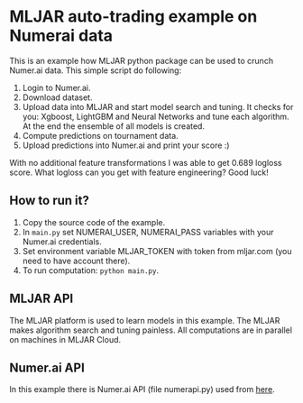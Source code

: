 # MLJAR auto-trading example on Numerai data

This is an example how MLJAR python package can be used to crunch Numer.ai data. This simple script do following:

 1. Login to Numer.ai.
 2. Download dataset.
 3. Upload data into MLJAR and start model search and tuning. It checks for you: Xgboost, LightGBM and Neural Networks and tune each algorithm. At the end the ensemble of all models is created.
 4. Compute predictions on tournament data.
 5. Upload predictions into Numer.ai and print your score :)

With no additional feature transformations I was able to get 0.689 logloss score. What logloss can you get with feature engineering? Good luck!


## How to run it?

 1. Copy the source code of the example.
 2. In `main.py` set NUMERAI_USER, NUMERAI_PASS variables with your Numer.ai credentials.
 3. Set environment variable MLJAR_TOKEN with token from mljar.com (you need to have account there).
 4. To run computation: `python main.py`.


## MLJAR API

The MLJAR platform is used to learn models in this example. The MLJAR makes algorithm search and tuning painless. All computations are in parallel on machines in MLJAR Cloud.


## Numer.ai API

In this example there is Numer.ai API (file numerapi.py) used from [here][1].

[1]: https://github.com/atreichel/NumerAPI
